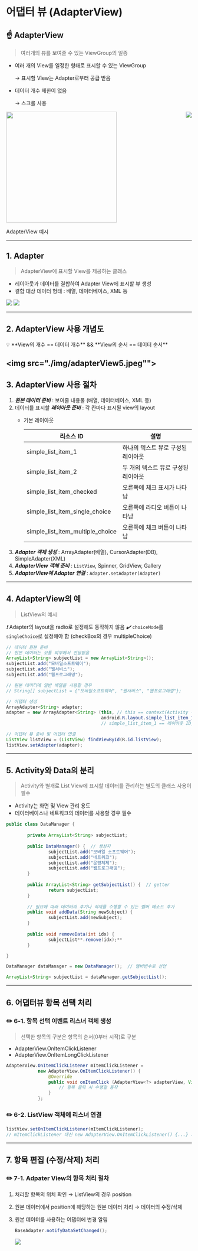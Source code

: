 # 어댑터 뷰 (AdapterView)

## ☝️ AdapterView

> 여러개의 뷰를 보여줄 수 있는 ViewGroup의 일종
> 
- 여러 개의 View를 일정한 형태로 표시할 수 있는 ViewGroup
    
    → 표시할 View는 Adapter로부터 공급 받음
    
- 데이터 개수 제한이 없음
    
    → 스크롤 사용
    
<img src="./img/adapterView2.jpeg" align="right">
    

<img src="./img/adapterView1.jpg" width="300">

AdapterView 예시

---

## 1. Adapter

> AdapterView에 표시할 View를 제공하는 클래스
> 
- 레이아웃과 데이터를 결합하여 Adapter View에 표시할 뷰 생성
- 결합 대상 데이터 형태 : 배열, 데이터베이스, XML 등

<img src="./img/adapterView3.jpeg">
<img src="./img/adapterView4.jpeg">

---

## 2. AdapterView 사용 개념도

<aside>
💡 **View의 개수 == 데이터 개수** && **View의 순서 == 데이터 순서**

</aside>

<img src="./img/adapterView5.jpeg"">
---

## 3. AdapterView 사용 절차

1. ***원본 데이터 준비*** : 보여줄 내용물 (배열, 데이터베이스, XML 등)
2. 데이터를 표시할 ***레이아웃 준비*** : 각 칸마다 표시될 view의 layout 
    - 기본 레이아웃
        
        
        | 리소스 ID | 설명 |
        | --- | --- |
        | simple_list_item_1 | 하나의 텍스트 뷰로 구성된 레이아웃 |
        | simple_list_item_2 | 두 개의 텍스트 뷰로 구성된 레이아웃 |
        | simple_list_item_checked | 오른쪽에 체크 표시가 나타남 |
        | simple_list_item_single_choice | 오른쪽에 라디오 버튼이 나타남 |
        | simple_list_item_multiple_choice | 오른쪽에 체크 버튼이 나타남 |
3. ***Adapter 객체 생성*** : ArrayAdapter(배열), CursorAdapter(DB), SimpleAdapter(XML)
4. ***AdapterView 객체 준비*** : `ListView`, Spinner, GridView, Gallery
5. ***AdapterView에 Adapter 연결*** : `Adapter.setAdapter(Adapter)`

---

## 4. AdapterView의 예

> ListView의 예시
> 

*❗️* Adapter의 layout을 radio로 설정해도 동작하지 않음
*✔️*  `choiceMode`를 `singleChoice`로 설정해야 함 (checkBox의 경우 multipleChoice)

```java
// 데이터 원본 준비
// 원본 데이터는 보통 외부에서 전달받음
ArrayList<String> subjectList = new ArrayList<String>();
subjectList.add("모바일소프트웨어");
subjectList.add("웹서비스");
subjectList.add("웹프로그래밍");

// 원본 데이터에 일반 배열을 사용할 경우
// String[] subjectList = {"모바일소프트웨어", "웹서비스", "웹프로그래밍"};

// 어댑터 생성
ArrayAdapter<String> adapter;
adapter = new ArrayAdapter<String> (this, // this == context(Activity 객체)
									android.R.layout.simple_list_item_1, subjectList);
									// simple_list_item_1 == 레이아웃 ID, subjectList == 원본데이터

// 어댑터 뷰 준비 및 어댑터 연결
ListView listView = (ListView) findViewById(R.id.listView);
listView.setAdapter(adapter);
```

---

## 5. Activity와 Data의 분리

> Activity와 별개로 List View에 표시할 데이터를 관리하는 별도의 클래스 사용이 필수
> 
- Activity는 화면 및 View 관리 용도
- 데이터베이스나 네트워크의 데이터를 사용할 경우 필수

```java
public class DataManager {
	
		private ArrayList<String> subjectList;
	
		public DataManager() {  // 생성자
				subjectList.add("모바일 소프트웨어");
				subjectList.add("네트워크");
				subjectList.add("운영체제");
				subjectList.add("웹프로그래밍");
		}
	
		public ArrayList<String> getSubjectList() {  // getter
				return subjectList;
		}
	
		// 필요에 따라 데이터의 추가나 삭제를 수행할 수 있는 멤버 메소드 추가
		public void addData(String newSubject) {
				subjectList.add(newSubject);
		}
	
		public void removeData(int idx) {
				subjectList**.remove(idx);**
		}

}
```

```java
DataManager dataManager = new DataManager();  // 멤버변수로 선언

ArrayList<String> subjectList = dataManager.getSubjectList();
```

---

## 6. 어댑터뷰 항목 선택 처리

### ✏️ 6-1. 항목 선택 이벤트 리스너 객체 생성

> 선택한 항목의 구분은 항목의 순서(0부터 시작)로 구분
> 
- AdapterView.OnItemClickListener
- AdapterView.OnItemLongClickListener

```java
AdapterView.OnItemClickListener mItemClickListener = 
			new AdapterView.OnItemClickListener() {
				@Override
				public void onItemClick (AdapterView<?> adapterView, View view, int pos, long id) {
					// 항목 클릭 시 수행할 동작
				}
			};
```

### ✏️ 6-2. ListView 객체에 리스너 연결

```java
listView.setOnItemClickListener(mItemClickListener);
// mItemClickListener 대신 new AdapterView.OnItemClickListener() {...} 와도 됨
```

---

## 7. 항목 편집 (수정/삭제) 처리

### ✏️ 7-1. Adpater View의 항목 처리 절차

1. 처리할 항목의 위치 확인 → ListView의 경우 position
2. 원본 데이터에서 position에 해당하는 원본 데이터 처리 → 데이터의 수정/삭제
3. 원본 데이터를 사용하는 어댑터에 변경 알림
    
    ```java
    BaseAdapter.notifyDataSetChanged();
    ```
    
    <img src="./img/adapterView6.jpeg">
